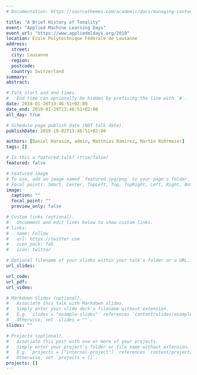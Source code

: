 ```yaml
---
# Documentation: https://sourcethemes.com/academic/docs/managing-content/

title: "A Brief History of Tonality"
event: "Applied Machine Learning Days"
event_url: "https://www.appliedmldays.org/2019"
location: École Polytechnique Fédérale de Lausanne
address:
  street:
  city: Lausanne
  region:
  postcode:
  country: Switzerland
summary:
abstract:

# Talk start and end times.
#   End time can optionally be hidden by prefixing the line with `#`.
date: 2018-01-26T13:46:51+02:00
date_end: 2019-01-29T13:46:51+02:00
all_day: true

# Schedule page publish date (NOT talk date).
publishDate: 2019-10-02T13:46:51+02:00

authors: [Daniel Harasim, admin, Matthias Ramirez, Martin Rohrmeier]
tags: []

# Is this a featured talk? (true/false)
featured: false

# Featured image
# To use, add an image named `featured.jpg/png` to your page's folder.
# Focal points: Smart, Center, TopLeft, Top, TopRight, Left, Right, BottomLeft, Bottom, BottomRight.
image:
  caption: ""
  focal_point: ""
  preview_only: false

# Custom links (optional).
#   Uncomment and edit lines below to show custom links.
# links:
# - name: Follow
#   url: https://twitter.com
#   icon_pack: fab
#   icon: twitter

# Optional filename of your slides within your talk's folder or a URL.
url_slides:

url_code:
url_pdf:
url_video:

# Markdown Slides (optional).
#   Associate this talk with Markdown slides.
#   Simply enter your slide deck's filename without extension.
#   E.g. `slides = "example-slides"` references `content/slides/example-slides.md`.
#   Otherwise, set `slides = ""`.
slides: ""

# Projects (optional).
#   Associate this post with one or more of your projects.
#   Simply enter your project's folder or file name without extension.
#   E.g. `projects = ["internal-project"]` references `content/project/deep-learning/index.md`.
#   Otherwise, set `projects = []`.
projects: []
---
```

